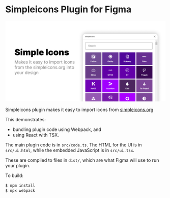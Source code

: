 # Simpleicons Plugin for Figma 

<img src="./screenshot.jpg" width="600" />

Simpleicons plugin makes it easy to import icons from [simpleicons.org](https://simpleicons.org)

This demonstrates:

- bundling plugin code using Webpack, and
- using React with TSX.

The main plugin code is in `src/code.ts`. The HTML for the UI is in
`src/ui.html`, while the embedded JavaScript is in `src/ui.tsx`.

These are compiled to files in `dist/`, which are what Figma will use to run
your plugin.

To build:

    $ npm install
    $ npx webpack

[webpack]: ../webpack/
